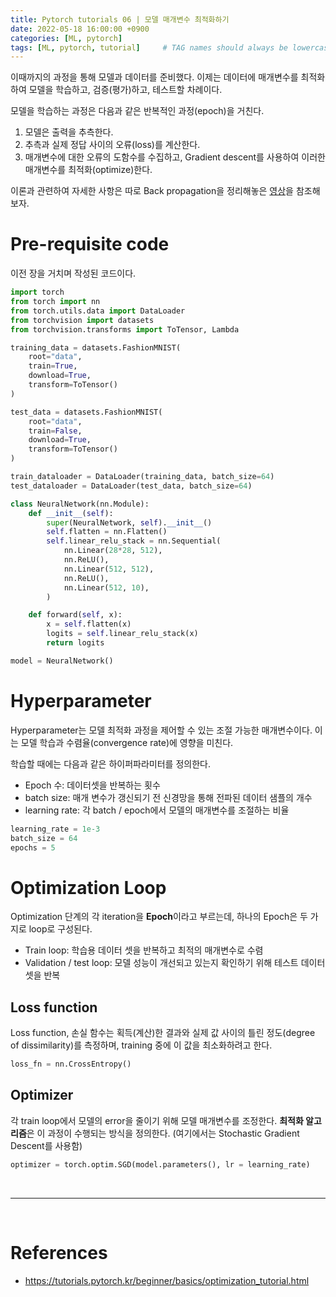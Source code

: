```yaml
---
title: Pytorch tutorials 06 | 모델 매개변수 최적화하기
date: 2022-05-18 16:00:00 +0900
categories: [ML, pytorch]
tags: [ML, pytorch, tutorial]     # TAG names should always be lowercase
---
```


이때까지의 과정을 통해 모델과 데이터를 준비했다. 이제는 데이터에 매개변수를 최적화하여 모델을 학습하고, 검증(평가)하고, 테스트할 차례이다.  

모델을 학습하는 과정은 다음과 같은 반복적인 과정(epoch)을 거친다.  

1. 모델은 출력을 추측한다.
2. 추측과 실제 정답 사이의 오류(loss)를 계산한다.
3. 매개변수에 대한 오류의 도함수를 수집하고, Gradient descent를 사용하여 이러한 매개변수를 최적화(optimize)한다.  

이론과 관련하여 자세한 사항은 따로 Back propagation을 정리해놓은 [영상](https://www.youtube.com/watch?v=tIeHLnjs5U8)을 참조해보자.

# Pre-requisite code

이전 장을 거치며 작성된 코드이다.

```python
import torch
from torch import nn
from torch.utils.data import DataLoader
from torchvision import datasets
from torchvision.transforms import ToTensor, Lambda

training_data = datasets.FashionMNIST(
    root="data",
    train=True,
    download=True,
    transform=ToTensor()
)

test_data = datasets.FashionMNIST(
    root="data",
    train=False,
    download=True,
    transform=ToTensor()
)

train_dataloader = DataLoader(training_data, batch_size=64)
test_dataloader = DataLoader(test_data, batch_size=64)

class NeuralNetwork(nn.Module):
    def __init__(self):
        super(NeuralNetwork, self).__init__()
        self.flatten = nn.Flatten()
        self.linear_relu_stack = nn.Sequential(
            nn.Linear(28*28, 512),
            nn.ReLU(),
            nn.Linear(512, 512),
            nn.ReLU(),
            nn.Linear(512, 10),
        )

    def forward(self, x):
        x = self.flatten(x)
        logits = self.linear_relu_stack(x)
        return logits

model = NeuralNetwork()
```

# Hyperparameter

Hyperparameter는 모델 최적화 과정을 제어할 수 있는 조절 가능한 매개변수이다. 이는 모델 학습과 수렴율(convergence rate)에 영향을 미친다.  

학습할 때에는 다음과 같은 하이퍼파라미터를 정의한다.  

* Epoch 수: 데이터셋을 반복하는 횟수
* batch size: 매개 변수가 갱신되기 전 신경망을 통해 전파된 데이터 샘플의 개수
* learning rate: 각 batch / epoch에서 모델의 매개변수를 조절하는 비율

```python
learning_rate = 1e-3
batch_size = 64
epochs = 5
```

# Optimization Loop

Optimization 단계의 각 iteration을 **Epoch**이라고 부르는데, 하나의 Epoch은 두 가지로 loop로 구성된다.
* Train loop: 학습용 데이터 셋을 반복하고 최적의 매개변수로 수렴
* Validation / test loop: 모델 성능이 개선되고 있는지 확인하기 위해 테스트 데이터 셋을 반복

## Loss function

Loss function, 손실 함수는 획득(계산)한 결과와 실제 값 사이의 틀린 정도(degree of dissimilarity)를 측정하며, training 중에 이 값을 최소화하려고 한다.

```python
loss_fn = nn.CrossEntropy()
```

## Optimizer
각 train loop에서 모델의 error을 줄이기 위해 모델 매개변수를 조정한다. **최적화 알고리즘**은 이 과정이 수행되는 방식을 정의한다. (여기에서는 Stochastic Gradient Descent를 사용함)

```python
optimizer = torch.optim.SGD(model.parameters(), lr = learning_rate)
```


<br>

---

<br>

<!--
# Image Source

* <https://tutorials.pytorch.kr/_images/comp-graph.png>

-->

# References

* <https://tutorials.pytorch.kr/beginner/basics/optimization_tutorial.html>
